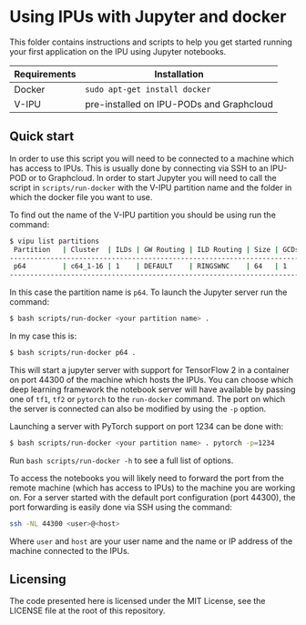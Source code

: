 # Using IPUs with Jupyter and docker

This folder contains instructions and scripts to help you get started
running your first application on the IPU using Jupyter notebooks.


| Requirements | Installation                             |
| ------------ | ---------------------------------------- |
| Docker       | `sudo apt-get install docker`            |
| V-IPU        | pre-installed on IPU-PODs and Graphcloud |

## Quick start


In order to use this script you will need to be connected to a machine which
has access to IPUs. This is usually done by connecting via SSH to an IPU-POD or to
Graphcloud. In order to start Jupyter you will need to call the script in `scripts/run-docker`
with the V-IPU partition name and the folder in which the docker file you want to use.

To find out the name of the V-IPU partition you should be using run the command:

```sh
$ vipu list partitions
 Partition   | Cluster  | ILDs | GW Routing | ILD Routing | Size | GCDs | State
---------------------------------------------------------------------------------
 p64         | c64_1-16 | 1    | DEFAULT    | RINGSWNC    | 64   | 1    | ACTIVE
---------------------------------------------------------------------------------
```

In this case the partition name is `p64`. To launch the Jupyter server run the command:

```sh
$ bash scripts/run-docker <your partition name> .
```

In my case this is:

```sh
$ bash scripts/run-docker p64 .

```

This will start a jupyter server with support for TensorFlow 2 in a container on port 44300 of the machine which hosts the IPUs.
You can choose which deep learning framework the notebook server will have available by passing one of `tf1`, `tf2` or `pytorch` to the `run-docker` command. The port on which the server is connected can also be modified by using the `-p` option.

Launching a server with PyTorch support on port 1234 can be done with:

```sh
$ bash scripts/run-docker <your partition name> . pytorch -p=1234
```

Run `bash scripts/run-docker -h` to see a full list of options.

To access the notebooks you will likely need to forward the port from the remote machine (which has access to IPUs) to the machine you are working on. For a server started with the default port configuration (port 44300), the port forwarding is easily done via SSH using the command:

```sh
ssh -NL 44300 <user>@<host>
```

Where `user` and `host` are your user name and the name or IP address of the machine connected to the IPUs.


## Licensing

The code presented here is licensed under the MIT License, see the LICENSE file at the root of this repository.

